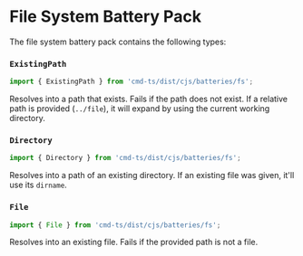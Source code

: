 # File System Battery Pack

The file system battery pack contains the following types:

### `ExistingPath`

```typescript
import { ExistingPath } from 'cmd-ts/dist/cjs/batteries/fs';
```

Resolves into a path that exists. Fails if the path does not exist.
If a relative path is provided (`../file`), it will expand by using the current working directory.

### `Directory`

```typescript
import { Directory } from 'cmd-ts/dist/cjs/batteries/fs';
```

Resolves into a path of an existing directory. If an existing file was given, it'll use its `dirname`.

### `File`

```typescript
import { File } from 'cmd-ts/dist/cjs/batteries/fs';
```

Resolves into an existing file. Fails if the provided path is not a file.

